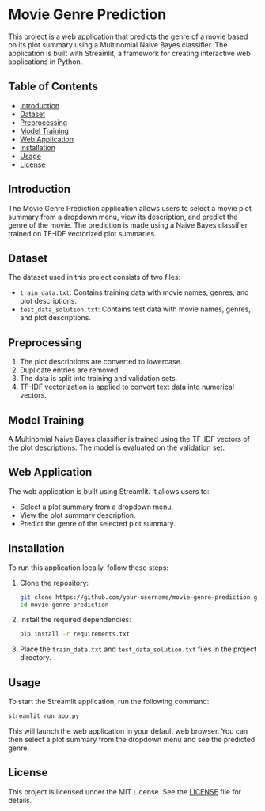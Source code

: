# Movie Genre Prediction

This project is a web application that predicts the genre of a movie based on its plot summary using a Multinomial Naive Bayes classifier. The application is built with Streamlit, a framework for creating interactive web applications in Python.

## Table of Contents

- [Introduction](#introduction)
- [Dataset](#dataset)
- [Preprocessing](#preprocessing)
- [Model Training](#model-training)
- [Web Application](#web-application)
- [Installation](#installation)
- [Usage](#usage)
- [License](#license)

## Introduction

The Movie Genre Prediction application allows users to select a movie plot summary from a dropdown menu, view its description, and predict the genre of the movie. The prediction is made using a Naive Bayes classifier trained on TF-IDF vectorized plot summaries.

## Dataset

The dataset used in this project consists of two files:
- `train_data.txt`: Contains training data with movie names, genres, and plot descriptions.
- `test_data_solution.txt`: Contains test data with movie names, genres, and plot descriptions.

## Preprocessing

1. The plot descriptions are converted to lowercase.
2. Duplicate entries are removed.
3. The data is split into training and validation sets.
4. TF-IDF vectorization is applied to convert text data into numerical vectors.

## Model Training

A Multinomial Naive Bayes classifier is trained using the TF-IDF vectors of the plot descriptions. The model is evaluated on the validation set.

## Web Application

The web application is built using Streamlit. It allows users to:
- Select a plot summary from a dropdown menu.
- View the plot summary description.
- Predict the genre of the selected plot summary.

## Installation

To run this application locally, follow these steps:

1. Clone the repository:
   ```sh
   git clone https://github.com/your-username/movie-genre-prediction.git
   cd movie-genre-prediction
   ```

2. Install the required dependencies:
   ```sh
   pip install -r requirements.txt
   ```

3. Place the `train_data.txt` and `test_data_solution.txt` files in the project directory.

## Usage

To start the Streamlit application, run the following command:
```sh
streamlit run app.py
```

This will launch the web application in your default web browser. You can then select a plot summary from the dropdown menu and see the predicted genre.

## License

This project is licensed under the MIT License. See the [LICENSE](LICENSE) file for details.


